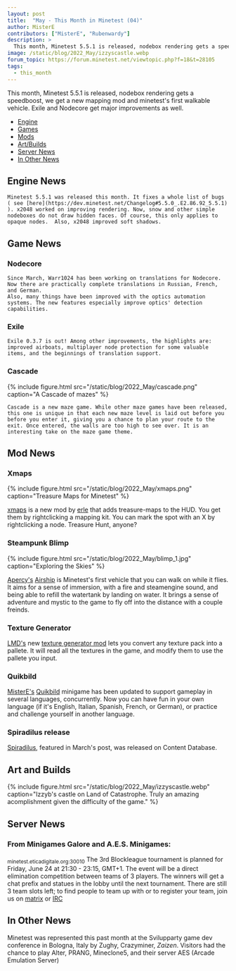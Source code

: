 ```yaml
---
layout: post
title:  "May - This Month in Minetest (04)"
author: MisterE
contributors: ["MisterE", "Rubenwardy"]
description: >
  This month, Minetest 5.5.1 is released, nodebox rendering gets a speedboost, 
image: /static/blog/2022_May/izzyscastle.webp
forum_topic: https://forum.minetest.net/viewtopic.php?f=18&t=28105
tags:
  - this_month
---
```


  This month, Minetest 5.5.1 is released, nodebox rendering gets a speedboost, we get a new mapping mod and minetest's first walkable vehicle. Exile and Nodecore get major improvements as well. 



*  [Engine](#engine)
*  [Games](#games)
*  [Mods](#mods)
*  [Art/Builds](#art)
*  [Server News](#s-news)
*  [In Other News](#o-news)


## Engine News <a name="engine"></a>
	Minetest 5.5.1 was released this month. It fixes a whole list of bugs ( see [here](https://dev.minetest.net/Changelog#5.5.0_.E2.86.92_5.5.1) ). x2048 worked on improving rendering. Now, snow and other simple nodeboxes do not draw hidden faces. Of course, this only applies to opaque nodes.  Also, x2048 improved soft shadows.
## Game News <a name="games"></a>

### Nodecore
	Since March, Warr1024 has been working on translations for Nodecore. Now there are practically complete translations in Russian, French, and German.
	Also, many things have been improved with the optics automation systems. The new features especially improve optics' detection capabilities.
	
### Exile
	Exile 0.3.7 is out! Among other improvements, the highlights are: improved airboats, multiplayer node protection for some valuable items, and the beginnings of translation support.
	
### Cascade

{% include figure.html src="/static/blog/2022_May/cascade.png" caption="A Cascade of mazes" %}

	Cascade is a new maze game. While other maze games have been released, this one is unique in that each new maze level is laid out before you before you enter it, giving you a chance to plan your route to the exit. Once entered, the walls are too high to see over. It is an interesting take on the maze game theme.
	
## Mod News <a name="mods"></a>

### Xmaps
{% include figure.html src="/static/blog/2022_May/xmaps.png" caption="Treasure Maps for Minetest" %}

[xmaps](https://content.minetest.net/packages/erlehmann/xmaps/) is a new mod by [erle](https://content.minetest.net/users/erlehmann/) that adds treasure-maps to the HUD. You get them by rightclicking a mapping kit. You can mark the spot with an X by rightclicking a node. Treasure Hunt, anyone?

### Steampunk Blimp
{% include figure.html src="/static/blog/2022_May/blimp_1.jpg" caption="Exploring the Skies" %}

[Apercy's](https://content.minetest.net/users/apercy/) [Airship](https://content.minetest.net/packages/apercy/steampunk_blimp/) is Minetest's first vehicle that you can walk on while it flies. It aims for a sense of immersion, with a fire and steamengine sound, and being able to refill the watertank by landing on water. It brings a sense of adventure and mystic to the game to fly off into the distance with a couple freinds. 
 
### Texture Generator
[LMD's](https://content.minetest.net/users/LMD/) new [texture generator mod](https://content.minetest.net/packages/LMD/texgen/) lets you convert any texture pack into a pallete. It will read all the textures in the game, and modify them to use the pallete you input.

### Quikbild
[MisterE's](https://content.minetest.net/users/MisterE/) [Quikbild](https://content.minetest.net/packages/MisterE/quikbild/) minigame has been updated to support gameplay in several languages, concurrently. Now you can have fun in your own language (if it's English, Italian, Spanish, French, or German), or practice and challenge yourself in another language. 

### Spiradilus release
[Spiradilus](https://content.minetest.net/packages/ElCeejo/spiradilus/), featured in March's post, was released on Content Database.
 
## Art and Builds <a name="art"></a>

{% include figure.html src="/static/blog/2022_May/izzyscastle.webp" caption="Izzyb's castle on Land of Catastrophe. Truly an amazing acomplishment given the difficulty of the game." %}

## Server News <a name="s-news"></a>

### From Minigames Galore and A.E.S. Minigames:
<sub>minetest.eticadigitale.org:30010</sub>
The 3rd Blockleague tournament is planned for Friday, June 24 at 21:30 - 23:15, GMT+1.
The event will be a direct elimination competition between teams of 3 players. The winners will get a chat prefix and statues in the lobby until the next tournament.
There are still 3 team slots left; to find people to team up with or to register your team, join us on [matrix](https://matrix.to/#/#arcadeemulationserver:matrix.org) or [IRC](https://kiwiirc.com/nextclient/irc.freeirc.org#minigames-discuss)

## In Other News <a name="o-news"></a>

Minetest was represented this past month at the Svilupparty game dev conference in Bologna, Italy by Zughy, Crazyminer, _Zaizen_.
Visitors had the chance to play Alter, PRANG, Mineclone5, and their server AES (Arcade Emulation Server)

